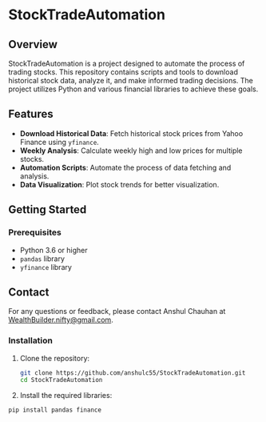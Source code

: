 # StockTradeAutomation

## Overview

StockTradeAutomation is a project designed to automate the process of trading stocks. This repository contains scripts and tools to download historical stock data, analyze it, and make informed trading decisions. The project utilizes Python and various financial libraries to achieve these goals.

## Features

- **Download Historical Data**: Fetch historical stock prices from Yahoo Finance using `yfinance`.
- **Weekly Analysis**: Calculate weekly high and low prices for multiple stocks.
- **Automation Scripts**: Automate the process of data fetching and analysis.
- **Data Visualization**: Plot stock trends for better visualization.

## Getting Started

### Prerequisites

- Python 3.6 or higher
- `pandas` library
- `yfinance` library

## Contact
For any questions or feedback, please contact Anshul Chauhan at WealthBuilder.nifty@gmail.com.

### Installation

1. Clone the repository:

   ```sh
   git clone https://github.com/anshulc55/StockTradeAutomation.git
   cd StockTradeAutomation
   
2. Install the required libraries:

 ```sh
pip install pandas finance
